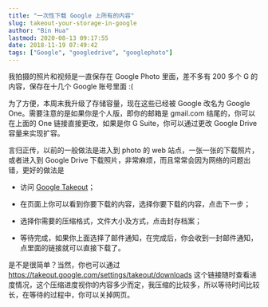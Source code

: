 ```yaml
---
title: "一次性下载 Google 上所有的内容"
slug: takeout-your-storage-in-google
author: "Bin Hua"
lastmod: 2020-08-13 09:17:55
date: 2018-11-19 07:49:42
tags: ["Google", "googledrive", "googlephoto"]
---
```


我拍摄的照片和视频是一直保存在 Google Photo 里面，差不多有 200 多个 G 的内容，保存在十几个 Google 账号里面 :(

为了方便，本周末我升级了存储容量，现在这些已经被 Google 改名为 Google One。需要注意的是如果你是个人版，即你的邮箱是 gmail.com 结尾的，你可以在上面的 One 链接直接更改，如果是你 G Suite，你可以通过更改 Google Drive 容量来实现扩容。

言归正传，以前的一般做法是进入到 photo 的 web 站点，一张一张的下载照片，或者进入到 Google Drive 下载照片，非常麻烦，而且常常会因为网络的问题出错，更好的做法是
 
- 访问 [Google Takeout](https://takeout.google.com/settings/takeout)； 
 
- 在页面上你可以看到你要下载的内容，选择你要下载的内容，点击下一步； 

- 选择你需要的压缩格式，文件大小及方式，点击封存档案； 
 
- 等待完成，如果你上面选择了邮件通知，在完成后，你会收到一封邮件通知，点里面的链接就可以直接下载了。 

是不是很简单？当然，你也可以通过 https://takeout.google.com/settings/takeout/downloads 这个链接随时查看进度情况，这个压缩进度视你的内容多少而定，我压缩的比较多，所以等待时间比较长，在等待的过程中，你可以关掉网页。